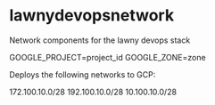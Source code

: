 # lawnydevopsnetwork
Network components for the lawny devops stack

GOOGLE_PROJECT=project_id
GOOGLE_ZONE=zone

Deploys the following networks to GCP:

172.100.10.0/28
192.100.10.0/28
10.100.10.0/28